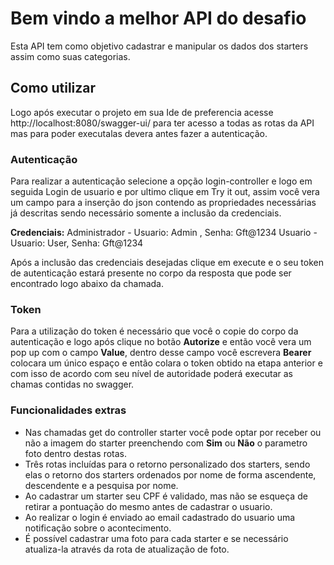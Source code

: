# Bem vindo a melhor API do desafio

Esta API tem como objetivo cadastrar e manipular os dados dos starters assim como suas categorias.

## Como utilizar

Logo após executar o projeto em sua Ide de preferencia acesse http://localhost:8080/swagger-ui/ para ter acesso a todas as rotas da API mas  para poder executalas devera antes fazer a autenticação.

### Autenticação

Para realizar a autenticação selecione a opção login-controller e logo em seguida Login de usuario e por ultimo clique em Try it out, assim você vera um campo para a inserção do json contendo as propriedades necessárias já descritas sendo necessário somente  a inclusão da credenciais.

**Credenciais:**
Administrador - Usuario: Admin , Senha: Gft@1234
Usuario - Usuario: User, Senha: Gft@1234

Após a inclusão das credenciais desejadas clique em execute e o seu token de autenticação estará presente no corpo da resposta que pode ser encontrado logo abaixo da chamada.

### Token
Para a utilização do token é necessário que você o copie do corpo da autenticação e logo após clique no botão **Autorize** e então você vera um pop up com o campo **Value**, dentro desse campo você escrevera **Bearer** colocara um único espaço e então colara o token obtido na etapa anterior e com isso de acordo com seu nível de autoridade poderá executar as chamas contidas no swagger.

### Funcionalidades extras
- Nas chamadas get do controller starter você pode optar por receber ou não a imagem do starter preenchendo com **Sim** ou **Não** o parametro foto dentro destas rotas.
- Três rotas incluídas para o retorno personalizado dos starters, sendo elas o retorno dos starters ordenados por nome de forma ascendente, descendente e a pesquisa por nome.
- Ao cadastrar um starter seu CPF é validado, mas não se esqueça de retirar a pontuação do mesmo antes de cadastrar o usuario.
- Ao realizar o login é enviado ao email cadastrado do usuario uma notificação sobre o acontecimento.
- É possível cadastrar uma foto para cada starter e se necessário atualiza-la através da rota de atualização de foto. 
